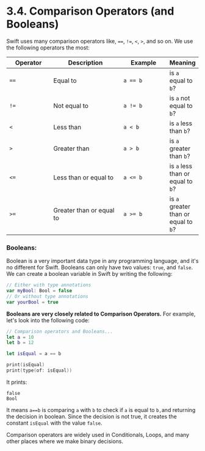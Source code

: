 # 3.4. Comparison Operators (and Booleans)

Swift uses many comparison operators like, `==`, `!=`, `<`, `>`, and so on. We use the following operators the most:

<table><thead><tr><th width="118.33333333333331">Operator</th><th width="217">Description</th><th width="129">Example</th><th>Meaning</th></tr></thead><tbody><tr><td><code>==</code></td><td>Equal to</td><td><code>a == b</code></td><td>is <code>a</code> equal to <code>b</code>?</td></tr><tr><td><code>!=</code></td><td>Not equal to</td><td><code>a != b</code></td><td>is <code>a</code> not equal to <code>b</code>?</td></tr><tr><td><code>&#x3C;</code></td><td>Less than</td><td><code>a &#x3C; b</code></td><td>is <code>a</code> less than <code>b</code>?</td></tr><tr><td><code>></code></td><td>Greater than</td><td><code>a > b</code></td><td>is <code>a</code> greater than <code>b</code>?</td></tr><tr><td><code>&#x3C;=</code></td><td>Less than or equal to</td><td><code>a &#x3C;= b</code></td><td>is <code>a</code> less than or equal to <code>b</code>?</td></tr><tr><td><code>>=</code></td><td>Greater than or equal to</td><td><code>a >= b</code></td><td>is <code>a</code> greater than or equal to <code>b</code>?</td></tr></tbody></table>

### Booleans:

Boolean is a very important data type in any programming language, and it's no different for Swift. Booleans can only have two values: `true`, and `false`. We can create a boolean variable in Swift by writing the following:

```swift
// Either with type annotations
var myBool: Bool = false
// Or without type annotations
var yourBool = true 
```

**Booleans are very closely related to Comparison Operators.** For example, let's look into the following code:

```swift
// Comparison operators and Booleans...
let a = 10
let b = 12

let isEqual = a == b

print(isEqual)
print(type(of: isEqual))
```

It prints:

```
false
Bool
```

It means `a==b` is comparing `a` with `b` to check if `a` is equal to `b,`and returning the decision in boolean. Since the decision is not true, it creates the constant `isEqual` with the value `false`.

Comparison operators are widely used in Conditionals, Loops, and many other places where we make binary decisions.
